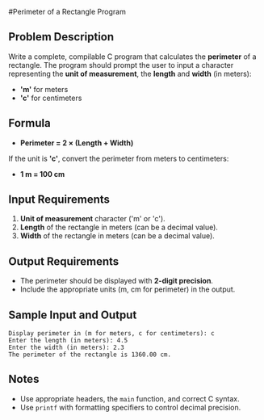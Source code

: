 #Perimeter of a Rectangle Program

## Problem Description

Write a complete, compilable C program that calculates the **perimeter** of a rectangle. The program should prompt the user to input a character representing the **unit of measurement**, the **length** and **width** (in meters):

- **'m'** for meters
- **'c'** for centimeters

## Formula

- **Perimeter = 2 × (Length + Width)**

If the unit is **'c'**, convert the perimeter from meters to centimeters:

- **1 m = 100 cm**

## Input Requirements

1. **Unit of measurement** character ('m' or 'c').
2. **Length** of the rectangle in meters (can be a decimal value).
3. **Width** of the rectangle in meters (can be a decimal value).


## Output Requirements

- The perimeter should be displayed with **2-digit precision**.
- Include the appropriate units (m, cm for perimeter) in the output.

## Sample Input and Output

```
Display perimeter in (m for meters, c for centimeters): c
Enter the length (in meters): 4.5
Enter the width (in meters): 2.3
The perimeter of the rectangle is 1360.00 cm.
```

## Notes

- Use appropriate headers, the `main` function, and correct C syntax.
- Use `printf` with formatting specifiers to control decimal precision.

